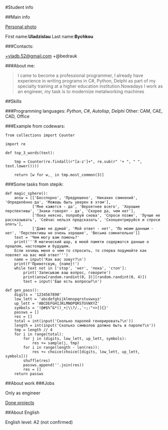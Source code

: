 
#Student info

##Main info

[Personal photo](3.jpg)

First name:**Uladzislau**
Last name:**Bychkou**

###Contacts:

+vladb.52@gmail.com
+@bedrauk

###About me:
>I came to become a professional programmer, I already have experience in writing programs in C#, Python, Delphi as part of my specialty training at a higher education institution.Nowadays I work as an engineer, my task is to modernize metalworking machines

##Skills

###Programming languages:
*Python*, *C#*, *Autolisp*, *Delphi*
Other: CAM, CAE, CAD, Office

###Example from codewars:
```
from collections import Counter

import re

def top_3_words(text):

    tmp = Counter(re.findall(r"[a-z']+", re.sub(r" '+ ", " ", text.lower())))

    return [w for w,_ in tmp.most_common(3)]
```

###Some tasks from stepik:
```
def magic_sphere():
    answ = [['Бесспорно', 'Предрешено', 'Никаких сомнений', 'Определённо да', 'Можешь быть уверен в этом'],
            ['Мне кажется - да', 'Вероятнее всего', 'Хорошие перспективы', 'Знаки говорят - да', 'Скорее да, чем нет'],
            ['Пока неясно, попробуй снова', 'Спроси позже', 'Лучше не рассказывать', 'Сейчас нельзя предсказать', 'Сконцентрируйся и спроси опять'],
            ['Даже не думай', 'Мой ответ - нет', 'По моим данным - нет', 'Перспективы не очень хорошие', 'Весьма сомнительно']]
    text = 'Чем могу вам помочь?'
    print('''Я магический шар, в моей памяти содержатся данные о прошлом, настоящем и будущем.
    Если хочешь меня о чем то спросить, то сперва подумайте как повляет на вас мой ответ''')
    name = input('Как вас зовут?\n')
    print(f'Приветсвую, {name}!')
    while text not in ['stop', 'нет', 'пока', 'стоп']:
        print('Записываю ваш вопрос, говорите')
        print(answ[random.randint(0, 3)][random.randint(0, 4)])
        text = input('Еще есть вопросы?\n')
```
```
def gen_pass():
    digits = '1234567890'
    low_lett = 'abcdefghijklmnopqrstuvwxyz'
    up_lett = 'ABCDEFGHIJKLMNOPQRSTUVWXYZ'
    symbols = '!@#$%^&*()_+|\\?/.,`~;:"<>[]{}'
    passws = []
    res = []
    total = int(input('Сколько паролей генерировать?\n'))
    length = int(input('Сколько символов должно быть в пароле?\n'))
    tmp = length // 4
    for i in range(total):
        for j in (digits, low_lett, up_lett, symbols):
            res += sample(j, tmp)
        for i in range(length - len(res)):
            res += choice(choice([digits, low_lett, up_lett, symbols]))
        shuffle(res)
        passws.append(''.join(res))
        res = []
    return passws
```

##About work
###Jobs

Only as engineer

[Done projects](https://Bedrauk.github.io/rsschool-cv/cv)

##About English

English level: A2 (not confirmed)
